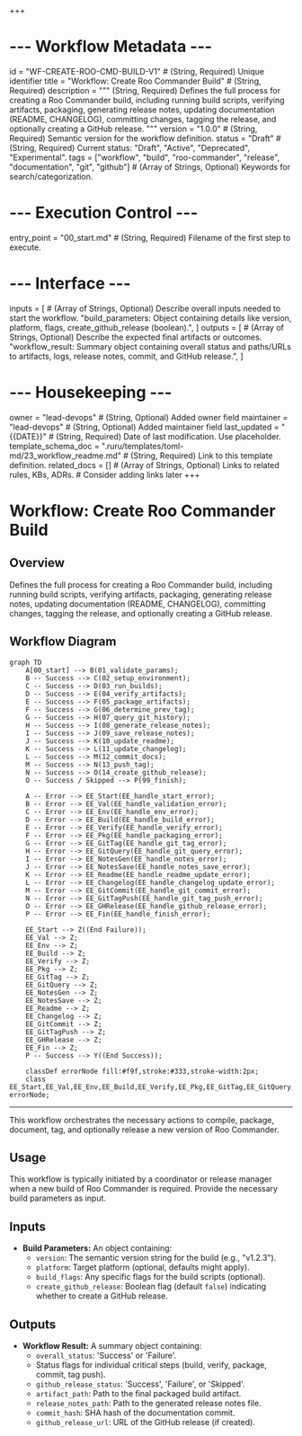 +++
# --- Workflow Metadata ---
id = "WF-CREATE-ROO-CMD-BUILD-V1" # (String, Required) Unique identifier
title = "Workflow: Create Roo Commander Build" # (String, Required)
description = """
(String, Required) Defines the full process for creating a Roo Commander build,
including running build scripts, verifying artifacts, packaging, generating release notes,
updating documentation (README, CHANGELOG), committing changes, tagging the release,
and optionally creating a GitHub release.
"""
version = "1.0.0" # (String, Required) Semantic version for the workflow definition.
status = "Draft" # (String, Required) Current status: "Draft", "Active", "Deprecated", "Experimental".
tags = ["workflow", "build", "roo-commander", "release", "documentation", "git", "github"] # (Array of Strings, Optional) Keywords for search/categorization.

# --- Execution Control ---
entry_point = "00_start.md" # (String, Required) Filename of the first step to execute.

# --- Interface ---
inputs = [ # (Array of Strings, Optional) Describe overall inputs needed to start the workflow.
    "build_parameters: Object containing details like version, platform, flags, create_github_release (boolean).",
]
outputs = [ # (Array of Strings, Optional) Describe the expected final artifacts or outcomes.
    "workflow_result: Summary object containing overall status and paths/URLs to artifacts, logs, release notes, commit, and GitHub release.",
]

# --- Housekeeping ---
owner = "lead-devops" # (String, Optional) Added owner field
maintainer = "lead-devops" # (String, Optional) Added maintainer field
last_updated = "{{DATE}}" # (String, Required) Date of last modification. Use placeholder.
template_schema_doc = ".ruru/templates/toml-md/23_workflow_readme.md" # (String, Required) Link to this template definition.
related_docs = [] # (Array of Strings, Optional) Links to related rules, KBs, ADRs. # Consider adding links later
+++

# Workflow: Create Roo Commander Build

## Overview

Defines the full process for creating a Roo Commander build, including running build scripts,
verifying artifacts, packaging, generating release notes, updating documentation (README, CHANGELOG),
committing changes, tagging the release, and optionally creating a GitHub release.

## Workflow Diagram

```mermaid
graph TD
    A[00_start] --> B(01_validate_params);
    B -- Success --> C(02_setup_environment);
    C -- Success --> D(03_run_builds);
    D -- Success --> E(04_verify_artifacts);
    E -- Success --> F(05_package_artifacts);
    F -- Success --> G(06_determine_prev_tag);
    G -- Success --> H(07_query_git_history);
    H -- Success --> I(08_generate_release_notes);
    I -- Success --> J(09_save_release_notes);
    J -- Success --> K(10_update_readme);
    K -- Success --> L(11_update_changelog);
    L -- Success --> M(12_commit_docs);
    M -- Success --> N(13_push_tag);
    N -- Success --> O(14_create_github_release);
    O -- Success / Skipped --> P(99_finish);

    A -- Error --> EE_Start(EE_handle_start_error);
    B -- Error --> EE_Val(EE_handle_validation_error);
    C -- Error --> EE_Env(EE_handle_env_error);
    D -- Error --> EE_Build(EE_handle_build_error);
    E -- Error --> EE_Verify(EE_handle_verify_error);
    F -- Error --> EE_Pkg(EE_handle_packaging_error);
    G -- Error --> EE_GitTag(EE_handle_git_tag_error);
    H -- Error --> EE_GitQuery(EE_handle_git_query_error);
    I -- Error --> EE_NotesGen(EE_handle_notes_error);
    J -- Error --> EE_NotesSave(EE_handle_notes_save_error);
    K -- Error --> EE_Readme(EE_handle_readme_update_error);
    L -- Error --> EE_Changelog(EE_handle_changelog_update_error);
    M -- Error --> EE_GitCommit(EE_handle_git_commit_error);
    N -- Error --> EE_GitTagPush(EE_handle_git_tag_push_error);
    O -- Error --> EE_GHRelease(EE_handle_github_release_error);
    P -- Error --> EE_Fin(EE_handle_finish_error);

    EE_Start --> Z((End Failure));
    EE_Val --> Z;
    EE_Env --> Z;
    EE_Build --> Z;
    EE_Verify --> Z;
    EE_Pkg --> Z;
    EE_GitTag --> Z;
    EE_GitQuery --> Z;
    EE_NotesGen --> Z;
    EE_NotesSave --> Z;
    EE_Readme --> Z;
    EE_Changelog --> Z;
    EE_GitCommit --> Z;
    EE_GitTagPush --> Z;
    EE_GHRelease --> Z;
    EE_Fin --> Z;
    P -- Success --> Y((End Success));

    classDef errorNode fill:#f9f,stroke:#333,stroke-width:2px;
    class EE_Start,EE_Val,EE_Env,EE_Build,EE_Verify,EE_Pkg,EE_GitTag,EE_GitQuery,EE_NotesGen,EE_NotesSave,EE_Readme,EE_Changelog,EE_GitCommit,EE_GitTagPush,EE_GHRelease,EE_Fin errorNode;
```

---
This workflow orchestrates the necessary actions to compile, package, document, tag, and optionally release a new version of Roo Commander.

## Usage

This workflow is typically initiated by a coordinator or release manager when a new build of Roo Commander is required. Provide the necessary build parameters as input.

## Inputs

*   **Build Parameters:** An object containing:
    *   `version`: The semantic version string for the build (e.g., "v1.2.3").
    *   `platform`: Target platform (optional, defaults might apply).
    *   `build_flags`: Any specific flags for the build scripts (optional).
    *   `create_github_release`: Boolean flag (default `false`) indicating whether to create a GitHub release.

## Outputs

*   **Workflow Result:** A summary object containing:
    *   `overall_status`: 'Success' or 'Failure'.
    *   Status flags for individual critical steps (build, verify, package, commit, tag push).
    *   `github_release_status`: 'Success', 'Failure', or 'Skipped'.
    *   `artifact_path`: Path to the final packaged build artifact.
    *   `release_notes_path`: Path to the generated release notes file.
    *   `commit_hash`: SHA hash of the documentation commit.
    *   `github_release_url`: URL of the GitHub release (if created).